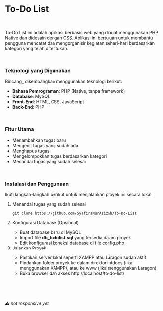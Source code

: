 <h1>To-Do List</h1>

<br>

<p>To-Do List ini adalah aplikasi berbasis web yang dibuat menggunakan PHP Native dan didesain dengan CSS. Aplikasi ini bertujuan untuk membantu pengguna mencatat dan mengorganisir kegiatan sehari-hari berdasarkan kategori yang telah ditentukan.</p>

<br>

<h3>Teknologi yang Digunakan</h3>
<p>Bincang_ dikembangkan menggunakan teknologi berikut:</p>
<ul>
    <li><b>Bahasa Pemrograman</b>: PHP (Native, tanpa framework)</li>
    <li><b>Database</b>: MySQL</li>
    <li><b>Front-End</b>: HTML, CSS, JavaScript</li>
    <li><b>Back-End</b>: PHP</li>
</ul>

<br>

<h3>Fitur Utama</h3>
<ul>
    <li>Menambahkan tugas baru</li>
    <li>Mengedit tugas yang sudah ada.</li>
    <li>Menghapus tugas</li>
    <li>Mengelompokkan tugas berdasarkan kategori</li>
    <li>Menandai tugas yang sudah selesai</li>
</ul>

<br>

<h3>Instalasi dan Penggunaan</h3>
<p>Ikuti langkah-langkah berikut untuk menjalankan proyek ini secara lokal:</p>
<ol>
  <li>Menandai tugas yang sudah selesai</li>
    
    git clone https://github.com/SyafiraNurAzizah/To-Do-List
    
  <li>Konfigurasi Database (Opsional)</li>
  <ul>
    <li>Buat database baru di MySQL</li>
    <li>Import file <b>db_todolist.sql</b> yang tersedia dalam proyek</li>
    <li>Edit konfigurasi koneksi database di file config.php</li>
  </ul>
  <li>Jalankan Proyek</li>
  <ul>
    <li>Pastikan server lokal seperti XAMPP atau Laragon sudah aktif</li>
    <li>Pindahkan folder proyek ke dalam direktori htdocs (jika menggunakan XAMPP), atau ke www (jika menggunakan Laragon)</li>
    <li>Buka browser dan akses http://localhost/to-do-list/</li>
  </ul>
</ol>


<br><br><br>


<p><i>⚠️ not responsive yet</i></p>
